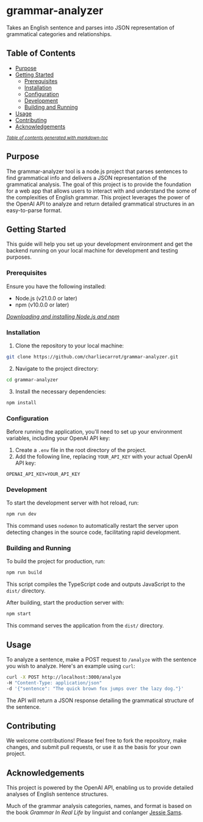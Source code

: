 # grammar-analyzer
Takes an English sentence and parses into JSON representation of grammatical categories and relationships.

## Table of Contents
- [Purpose](#purpose)
- [Getting Started](#getting-started)
  * [Prerequisites](#prerequisites)
  * [Installation](#installation)
  * [Configuration](#configuration)
  * [Development](#development)
  * [Building and Running](#building-and-running)
- [Usage](#usage)
- [Contributing](#contributing)
- [Acknowledgements](#acknowledgements)

<small><i><a href='http://ecotrust-canada.github.io/markdown-toc/' target='_blank'>Table of contents generated with markdown-toc</a></i></small>

## Purpose
The grammar-analyzer tool is a node.js project that parses sentences to find grammatical info and delivers a JSON representation of the grammatical analysis. The goal of this project is to provide the foundation for a web app that allows users to interact with and understand the some of the complexities of English grammar. This project leverages the power of the OpenAI API to analyze and return detailed grammatical structures in an easy-to-parse format.

## Getting Started

This guide will help you set up your development environment and get the backend running on your local machine for development and testing purposes.

### Prerequisites

Ensure you have the following installed:
- Node.js (v21.0.0 or later)
- npm (v10.0.0 or later)

*[Downloading and installing Node.js and npm](https://docs.npmjs.com/downloading-and-installing-node-js-and-npm)*

### Installation

1. Clone the repository to your local machine:
``` sh
git clone https://github.com/charliecarrot/grammar-analyzer.git
```

2. Navigate to the project directory:
``` sh
cd grammar-analyzer
```

3. Install the necessary dependencies:
``` sh
npm install
```


### Configuration

Before running the application, you'll need to set up your environment variables, including your OpenAI API key:

1. Create a `.env` file in the root directory of the project.
2. Add the following line, replacing `YOUR_API_KEY` with your actual OpenAI API key:
```
OPENAI_API_KEY=YOUR_API_KEY
```

### Development

To start the development server with hot reload, run:
``` sh
npm run dev
```
This command uses `nodemon` to automatically restart the server upon detecting changes in the source code, facilitating rapid development.

### Building and Running

To build the project for production, run:
``` sh
npm run build
```

This script compiles the TypeScript code and outputs JavaScript to the `dist/` directory.

After building, start the production server with:
``` sh
npm start
```

This command serves the application from the `dist/` directory.

## Usage

To analyze a sentence, make a POST request to `/analyze` with the sentence you wish to analyze. Here's an example using `curl`:

``` sh
curl -X POST http://localhost:3000/analyze
-H "Content-Type: application/json"
-d '{"sentence": "The quick brown fox jumps over the lazy dog."}'
```

The API will return a JSON response detailing the grammatical structure of the sentence.

## Contributing

We welcome contributions! Please feel free to fork the repository, make changes, and submit pull requests, or use it as the basis for your own project.

## Acknowledgements

This project is powered by the OpenAI API, enabling us to provide detailed analyses of English sentence structures.

Much of the grammar analysis categories, names, and format is based on the book *Grammar In Real Life* by linguist and conlanger [Jessie Sams](https://jessiesams.com).